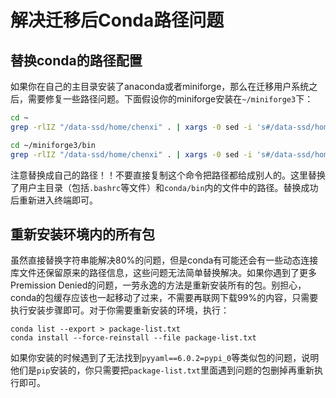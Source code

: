 # 解决迁移后Conda路径问题

## 替换conda的路径配置

如果你在自己的主目录安装了anaconda或者miniforge，那么在迁移用户系统之后，需要修复一些路径问题。下面假设你的miniforge安装在`~/miniforge3`下：

```bash
cd ~
grep -rlIZ "/data-ssd/home/chenxi" . | xargs -0 sed -i 's#/data-ssd/home/chenxi#/home/CONNECT/cxu930#g'

cd ~/miniforge3/bin
grep -rlIZ "/data-ssd/home/chenxi" . | xargs -0 sed -i 's#/data-ssd/home/chenxi#/home/CONNECT/cxu930#g'
```

注意替换成自己的路径！！不要直接复制这个命令把路径都给成别人的。这里替换了用户主目录（包括`.bashrc`等文件）和`conda/bin`内的文件中的路径。替换成功后重新进入终端即可。

## 重新安装环境内的所有包

虽然直接替换字符串能解决80%的问题，但是conda有可能还会有一些动态连接库文件还保留原来的路径信息，这些问题无法简单替换解决。如果你遇到了更多Premission Denied的问题，一劳永逸的方法是重新安装所有的包。别担心，conda的包缓存应该也一起移动了过来，不需要再联网下载99%的内容，只需要执行安装步骤即可。对于你需要重新安装的环境，执行：

```
conda list --export > package-list.txt
conda install --force-reinstall --file package-list.txt
```

如果你安装的时候遇到了无法找到`pyyaml==6.0.2=pypi_0`等类似包的问题，说明他们是`pip`安装的，你只需要把`package-list.txt`里面遇到问题的包删掉再重新执行即可。